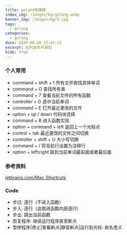 ```yaml
---
title: goland快捷键
index_img: /images/bg/golang.webp
banner_img: /images/bg/5.jpg
tags:
  - golang
categories:
  - golang
date: 2020-08-20 17:43:12
excerpt: 如何发布开源包
hide: true
---
```


### 个人常用

- command + shift + f 所有文件查找具体单词
- command + O 查找所有类
- command + 7 查看当前文件的所有函数
- controller + G 选中当前单词
- command + E 打开最近更改的文件
- option + up / down  代码块选择
- command + B 进入函数实现
- option + command + left  返回上一个光标点
- control + tab 最近更改的文件之间切换
- controller + shift + U 大小写切换 
- command + / 将当前行设置为注释行
- option + left\right 跳到当前单词最前面或者最后面

### 参考资料

[jetbrains.com/Mac-Shortcuts](https://resources.jetbrains.com/storage/products/goland/docs/GoLand_ReferenceCard_macOS.pdf)


### Code

- 步过: 逐行（不进入函数）
- 步入: 逐行（会跳进函数内部逐行）
- 步出: 跳出当前函数
- 恢复程序: 继续运行程序直至断点
- 暂停程序|停止|查看断点|静音断点|运行到光标: 故名思义

